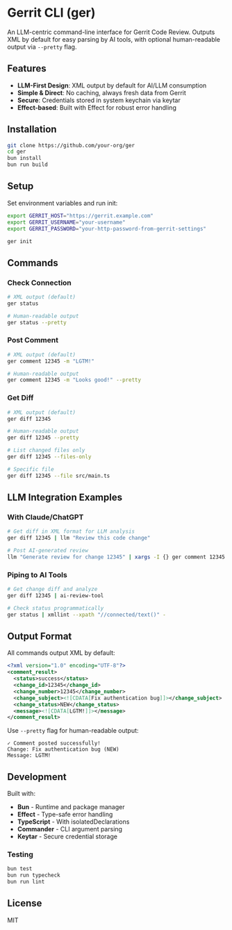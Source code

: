 # Gerrit CLI (ger)

An LLM-centric command-line interface for Gerrit Code Review. Outputs XML by default for easy parsing by AI tools, with optional human-readable output via `--pretty` flag.

## Features

- **LLM-First Design**: XML output by default for AI/LLM consumption
- **Simple & Direct**: No caching, always fresh data from Gerrit
- **Secure**: Credentials stored in system keychain via keytar
- **Effect-based**: Built with Effect for robust error handling

## Installation

```bash
git clone https://github.com/your-org/ger
cd ger
bun install
bun run build
```

## Setup

Set environment variables and run init:

```bash
export GERRIT_HOST="https://gerrit.example.com"
export GERRIT_USERNAME="your-username"
export GERRIT_PASSWORD="your-http-password-from-gerrit-settings"

ger init
```

## Commands

### Check Connection
```bash
# XML output (default)
ger status

# Human-readable output
ger status --pretty
```

### Post Comment
```bash
# XML output (default)
ger comment 12345 -m "LGTM!"

# Human-readable output
ger comment 12345 -m "Looks good!" --pretty
```

### Get Diff
```bash
# XML output (default)
ger diff 12345

# Human-readable output
ger diff 12345 --pretty

# List changed files only
ger diff 12345 --files-only

# Specific file
ger diff 12345 --file src/main.ts
```

## LLM Integration Examples

### With Claude/ChatGPT
```bash
# Get diff in XML format for LLM analysis
ger diff 12345 | llm "Review this code change"

# Post AI-generated review
llm "Generate review for change 12345" | xargs -I {} ger comment 12345 -m "{}"
```

### Piping to AI Tools
```bash
# Get change diff and analyze
ger diff 12345 | ai-review-tool

# Check status programmatically
ger status | xmllint --xpath "//connected/text()" -
```

## Output Format

All commands output XML by default:

```xml
<?xml version="1.0" encoding="UTF-8"?>
<comment_result>
  <status>success</status>
  <change_id>12345</change_id>
  <change_number>12345</change_number>
  <change_subject><![CDATA[Fix authentication bug]]></change_subject>
  <change_status>NEW</change_status>
  <message><![CDATA[LGTM!]]></message>
</comment_result>
```

Use `--pretty` flag for human-readable output:
```
✓ Comment posted successfully!
Change: Fix authentication bug (NEW)
Message: LGTM!
```

## Development

Built with:
- **Bun** - Runtime and package manager
- **Effect** - Type-safe error handling
- **TypeScript** - With isolatedDeclarations
- **Commander** - CLI argument parsing
- **Keytar** - Secure credential storage

### Testing
```bash
bun test
bun run typecheck
bun run lint
```

## License

MIT
